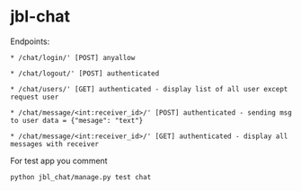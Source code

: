# jbl-chat

Endpoints:

    * /chat/login/' [POST] anyallow

    * /chat/logout/' [POST] authenticated

    * /chat/users/' [GET] authenticated - display list of all user except request user

    * /chat/message/<int:receiver_id>/' [POST] authenticated - sending msg to user data = {"mesage": "text"}

    * /chat/message/<int:receiver_id>/' [GET] authenticated - display all messages with receiver


For test app you comment

`python jbl_chat/manage.py test chat`